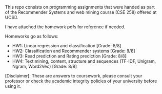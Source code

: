 This repo consists on programming assignments that were handed as part of the Recommender Systems and web mining course (CSE 258) offered at UCSD. 

I have attached the homework pdfs for reference if needed.

Homeworks go as follows:
* HW1: Linear regression and classification [Grade: 8/8]
* HW2: Classification and Recommender systems [Grade: 8/8]
* HW3: Read prediction and Rating prediction  [Grade: 8/8]
* HW4: Text mining, content, structure and sequences (TF-IDF, Unigram, Ngram, Word2Vec) [Grade: 8/8]

[Disclaimer]: These are answers to coursework, please consult your professor or check the academic integrity policies of your university before using it. 
